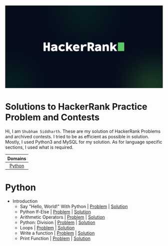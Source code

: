 <a href="https://www.hackerrank.com/" alt="hackerrank.com"><img src="./assets/hackerrank.png"></a>

# Solutions to HackerRank Practice Problem and Contests

Hi, I am <a href="https://www.hackerrank.com/profile/s_sid_OO7" style="text-decoration: none; color: inherit;">`Shubham Siddharth`</a>. These are my solution of HackerRank Problems and archived contests. I tried to be as efficient as possible in solution. Mostly, I used Python3 and MySQL for my solution. As for language specific sections, I used what is required. 

| Domains |
|:---:|
|[Python](#python)|

# Python

- Introduction
    - Say "Hello, World!" With Python | [Problem](https://www.hackerrank.com/challenges/py-hello-world/problem) | [Solution](./08.%20Python/01.%20Introduction/001.%20Say%20Hello,%20World!%20With%20Python.py)
    - Python If-Else | [Problem](https://www.hackerrank.com/challenges/py-if-else/problem) | [Solution](08.%20Python/01.%20Introduction/002.%20Python%20If-Else.py)
    - Arithmetic Operators | [Problem](https://www.hackerrank.com/challenges/python-arithmetic-operators/problem) | [Solution](08.%20Python/01.%20Introduction/003.%20Arithmetic%20Operators.py)
    - Python: Division | [Problem](https://www.hackerrank.com/challenges/python-division/problem) | [Solution](08.%20Python/01.%20Introduction/004.%20Python%20Division.py)
    - Loops | [Problem](https://www.hackerrank.com/challenges/python-loops/problem) | [Solution](08.%20Python/01.%20Introduction/005.%20Loops.py)
    - Write a function | [Problem](https://www.hackerrank.com/challenges/write-a-function/problem) | [Solution](08.%20Python/01.%20Introduction/006.%20Write%20a%20function.py)
    - Print Function | [Problem](https://www.hackerrank.com/challenges/python-print/problem) | [Solution](08.%20Python/01.%20Introduction/007.%20Print%20Function.py)